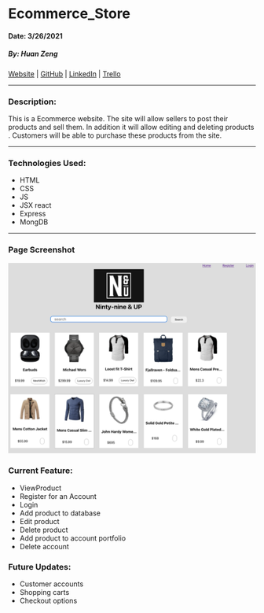 # Ecommerce_Store

#### Date: 3/26/2021

##### By: Huan Zeng

[Website](https://huanecommerce.herokuapp.com/) | [GitHub](https://github.com/huan00/Huan_Ecommerce_Store) | [LinkedIn](https://www.linkedin.com/in/huan-zeng) | [Trello](https://trello.com/b/JEXABH2h/ecommercestore)

<hr>

### Description:

This is a Ecommerce website. The site will allow sellers to post their products and sell them. In addition it will allow editing and deleting products . Customers will be able to purchase these products from the site.

<hr>

### Technologies Used:

- HTML
- CSS
- JS
- JSX react
- Express
- MongDB
<hr>

### Page Screenshot

![Homepage](/client/src/images/homepage.png)

### Current Feature:

- ViewProduct
- Register for an Account
- Login
- Add product to database
- Edit product
- Delete product
- Add product to account portfolio
- Delete account

### Future Updates:

- Customer accounts
- Shopping carts
- Checkout options
